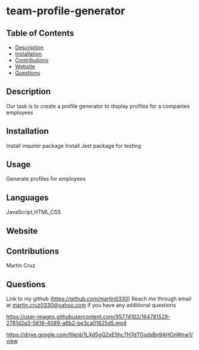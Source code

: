# team-profile-generator

## Table of Contents
  - [Description](#description)
  - [Installation](#installation)
  - [Contributions](#contributions)
  - [Website](#website)
  - [Questions](#questions)
  

  ## Description
  Our task is to create a profile generator to display profiles for a companies employees

  ## Installation
  Install inquirer package
  Install Jest package for testing
  

  ## Usage
  Generate profiles for employees

  ## Languages
  JavaScript,HTML,CSS

  ## Website
  

  ## Contributions
  Martin Cruz

  ## Questions
  Link to my github (https://github.com/martin0330)
  Reach me through email at martin.cruz0330@yahoo.com if you have any additional questions
  
  



https://user-images.githubusercontent.com/95774102/164781529-2781d2a3-5619-4089-a6b2-be3ca01625d5.mp4




https://drive.google.com/file/d/1LXd5gQ2xE5hc7H7dTGsdsBn9AHOnWnw1/view
